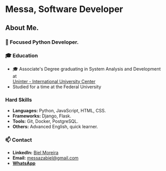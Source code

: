 # Messa, Software Developer

## About Me.

### 🐍 Focused Python Developer.
### 🎓 Education
- 🎓 Associate's Degree graduating in System Analysis and Development at <br/>
[Uninter - International University Center](https://www.uninter.com/)
- Studied for a time at the Federal University

### Hard Skills
- **Languages:** Python, JavaScript, HTML, CSS.
- **Frameworks:** Django, Flask.
- **Tools:** Git, Docker, PostgreSQL.
- **Others:** Advanced English, quick learner.

### 📫 Contact
- **LinkedIn:** [Biel Moreira](https://www.linkedin.com/in/biel-moreira-3880b715a/)
- **Email:** messazabiel@gmail.com
- [**WhatsApp**](https://wa.me/+5538999102251) 
